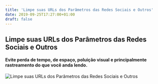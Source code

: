 ```yaml
---
title: 'Limpe suas URLs dos Parâmetros das Redes Sociais e Outros'
date: 2019-09-25T17:27:00+01:00
draft: false
---
```


Limpe suas URLs dos Parâmetros das Redes Sociais e Outros
---------------------------------------------------------

#### Evite perda de tempo, de espaço, poluição visual e principalmente rastreamento do que você anda lendo.

  

![Limpe suas URLs dos Parâmetros das Redes Sociais e Outros](https://terminalroot.com.br/assets/img/firefox/limpe-sua-url.jpg)
